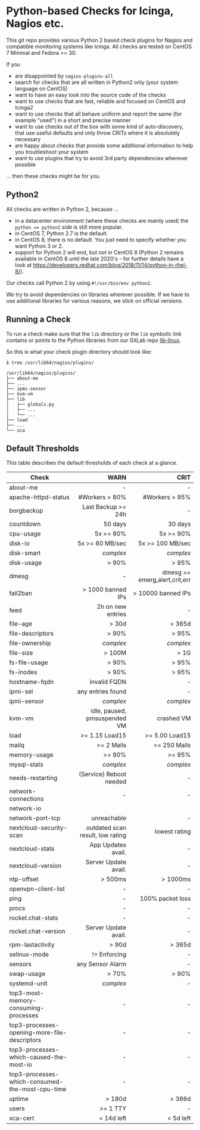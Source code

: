 # Python-based Checks for Icinga, Nagios etc.

This git repo provides various Python 2 based check plugins for Nagios and compatible monitoring systems like Icinga. All checks are tested on CentOS 7 Minimal and Fedora >= 30.

If you

* are disappointed by `nagios-plugins-all`
* search for checks that are all written in Python2 only (your system language on CentOS)
* want to have an easy look into the source code of the checks
* want to use checks that are fast, reliable and focused on CentOS and Icinga2
* want to use checks that all behave uniform and report the same (for example "used") in a short and precise manner
* want to use checks out of the box with some kind of auto-discovery, that use useful defaults and only throw CRITs where it is absolutely necessary
* are happy about checks that provide some additional information to help you troubleshoot your system
* want to use plugins that try to avoid 3rd party dependencies wherever possible

... then these checks might be for you.


## Python2

All checks are written in Python 2, because ...

* in a datacenter environment (where these checks are mainly used) the `python == python2` side is still more popular.
* in CentOS 7, Python 2.7 is the default.
* in CentOS 8, there is no default. You just need to specify whether you want Python 3 or 2.
* support for Python 2 will end, but not in CentOS 8 (Python 2 remains available in CentOS 8 until the late 2020's - for further details have a look at https://developers.redhat.com/blog/2018/11/14/python-in-rhel-8/).

Our checks call Python 2 by using `#!/usr/bin/env python2`.

We try to avoid dependencies on libraries wherever possible. If we have to use additional libraries for various reasons, we stick on official versions.


## Running a Check

To run a check make sure that the `lib` directory or the `lib` symbolic link contains or points to the Python libraries from our GitLab repo [lib-linux](https://git.linuxfabrik.ch/linuxfabrik-icinga-plugins/lib-linux).

So this is what your check plugin directory should look like:

```
$ tree /usr/lib64/nagios/plugins/

/usr/lib64/nagios/plugins/
├── about-me
├── ...
├── ipmi-sensor
├── kvm-vm
├── lib
│   ├── globals.py
│   ├── ...
│   └── ...
├── load
├── ...
└── xca
```


## Default Thresholds

This table describes the default thresholds of each check at a glance.

Check                                            | WARN  | CRIT  
------------------------------------------------ | -----:| -----:
about-me                                         | -     | -
apache-httpd-status     	             	   | #Workers > 80% | #Workers > 95%
borgbackup                           | Last Backup >= 24h | -
countdown                                      | 50 days | 30 days
cpu-usage                                    | 5x >= 80% | 5x >= 90%
disk-io                                | 5x >= 60 MB/sec | 5x >= 100 MB/sec
disk-smart                                   | _complex_ | _complex_
disk-usage                                       | > 90% | > 95%
dmesg                                            | -     | dmesg == emerg,alert,crit,err  
fail2ban                             | > 1000 banned IPs | > 10000 banned IPs
feed                                 | 2h on new entries | -
file-age                                         | > 30d | > 365d
file-descriptors                                 | > 90% | > 95%
file-ownership                               | _complex_ | _complex_
file-size                                       | > 100M | > 1G
fs-file-usage                                    | > 90% | > 95%
fs-inodes                                        | > 90% | > 95%
hostname-fqdn                             | invalid FQDN | -
ipmi-sel                             | any entries found | -
ipmi-sensor                                  | _complex_ | _complex_
kvm-vm                    | idle, paused, pmsuspended VM | crashed VM
load                                     | >= 1.15 Load15 | >= 5.00 Load15
mailq                                       | >= 2 Mails | >= 250 Mails
memory-usage                                     | >= 90% | >= 95%
mysql-stats                                  | _complex_ | _complex_
needs-restarting               | (Service) Reboot needed | -
network-connections                              | -     | -
network-io                                       |       |       
network-port-tcp                           | unreachable | -
nextcloud-security-scan | outdated scan result, low rating | lowest rating
nextcloud-stats                     | App Updates avail. | -
nextcloud-version                 | Server Update avail. | -
ntp-offset                                     | > 500ms | > 1000ms
openvpn-client-list                              | -     | -
ping                                             | -     | 100% packet loss
procs                                            | -     | -
rocket.chat-stats                                | -     | -
rocket.chat-version               | Server Update avail. | -
rpm-lastactivity                                 | > 90d | > 365d
selinux-mode                              | != Enforcing | -
sensors                               | any Sensor Alarm | -
swap-usage                                      | > 70%  | > 90%
systemd-unit                                 | _complex_ | -
top3-most-memory-consuming-processes             | -     | -
top3-processes-opening-more-file-descriptors     | -     | -
top3-processes-which-caused-the-most-io          | -     | -
top3-processes-which-consumed-the-most-cpu-time  | -     | -
uptime                                          | > 180d | > 366d
users                                         | >= 1 TTY | -
xca-cert                                    | < 14d left | < 5d left
